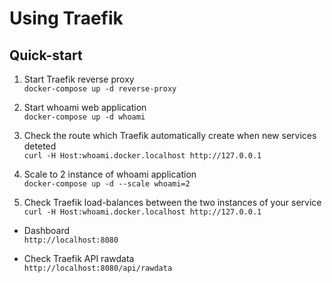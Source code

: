 # Using Traefik

## Quick-start

1. Start Traefik reverse proxy  
`docker-compose up -d reverse-proxy`

2. Start whoami web application  
`docker-compose up -d whoami`

3. Check the route which Traefik automatically create when new services deteted  
`curl -H Host:whoami.docker.localhost http://127.0.0.1`

4. Scale to 2 instance of whoami application  
`docker-compose up -d --scale whoami=2`

5. Check Traefik load-balances between the two instances of your service   
`curl -H Host:whoami.docker.localhost http://127.0.0.1`

- Dashboard  
`http://localhost:8080`

- Check Traefik API rawdata  
`http://localhost:8080/api/rawdata`


